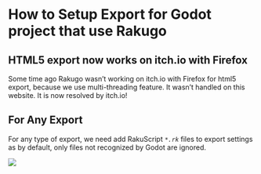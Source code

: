 # How to Setup Export for Godot project that use Rakugo

## HTML5 export now works on itch.io with Firefox

Some time ago Rakugo wasn’t working on itch.io with Firefox for html5 export, because we use multi-threading feature. It wasn’t handled on this website. It is now resolved by itch.io!

## For Any Export

For any type of export, we need add RakuScript  *`*.rk`* files to export settings as by default, only files not recognized by Godot are ignored.

![](export-resources.png)
